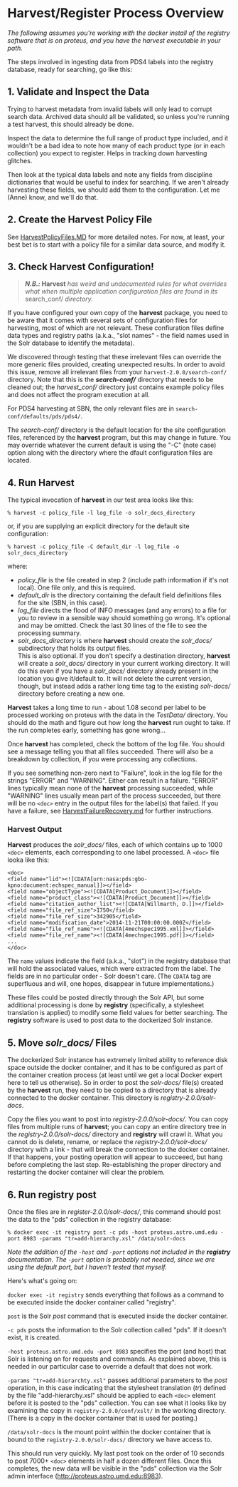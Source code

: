# Harvest/Register Process Overview

_The following assumes you're working with the docker install of the registry software that is on proteus, and you have
the harvest executable in your path._

The steps involved in ingesting data from PDS4 labels into the registry database, ready for searching, go like this:

## 1. Validate and Inspect the Data

Trying to harvest metadata from invalid labels will only lead to corrupt search data.  Archived data should all be 
validated, so unless you're running a test harvest, this should already be done.

Inspect the data to determine the full range of product type included, and it wouldn't be a bad idea to note how many of each
product type (or in each collection) you expect to register.  Helps in tracking down harvesting glitches.

Then look at the typical data labels and note any fields from discipline dictionaries that would be useful to index for searching. 
If we aren't already harvesting these fields, we should add them to the configuration.  Let me (Anne) know, and we'll do that.

## 2. Create the Harvest Policy File

See [HarvestPolicyFiles.MD](HarvestPolicyFiles.MD) for more detailed notes. For now, at least, your best bet is to start
with a policy file for a similar data source, and modify it.

## 3. Check Harvest Configuration!

> __*N.B.:* Harvest__ *has weird and undocumented rules for what overrides what when multiple application configuration files
> are found in its* search_conf/ *directory.*

If you have configured your own copy of the __harvest__ package, you need to be aware that it comes with several sets of 
configuration files for harvesting, most of which are not relevant. These confiuration files define data types and registry
paths (a.k.a., "slot names" - the field names used in the Solr database to identify the metadata).

We discovered through testing that these irrelevant 
files can override the more generic files provided, creating unexpected results.  In order to avoid this issue, remove 
all irrelevant files from your ```harvest-2.0.0/search-conf/``` directory.  Note that this is the __*search-conf/*__ 
directory that needs to be cleaned out; the *harvest_conf/* directory just contains example policy files and does not affect the
program execution at all.

For PDS4 harvesting at SBN, the only relevant files are in ```search-conf/defaults/pds/pds4/```.

The *search-conf/* directory is the default location for the site configuration files, referenced by the **harvest** 
program, but this may change in future. 
You may override whatever the current default is using the "-C" (note case) option along with the directory where the
dfault configuration files are located.

## 4. Run Harvest

The typical invocation of **harvest** in our test area looks like this:

    % harvest -c policy_file -l log_file -o solr_docs_directory
    
or, if you are supplying an explicit directory for the default site configuration:

    % harvest -c policy_file -C default_dir -l log_file -o solr_docs_directory
    
where:
* _policy_file_ is the file created in step 2 (include path information if it's not local). One file only, and this is 
required.
* _default_dir_ is the directory containing the default field definitions files for the site (SBN, in this case).
* _log_file_ directs the flood of INFO messages (and any errors) to a file for you to review in a sensible way should
something go wrong.  It's optional and may be omitted.  Check the last 30 lines of the file to see the processing summary.
* _solr_docs_directory_ is where **harvest** should create the *solr_docs/* subdirectory that holds its output files.  
This is also optional.  If you don't specify a destination directory, **harvest** will create a *solr_docs/* directory 
in your current working directory.  It will do this even if you have a *solr_docs/* directory already present in the
location you give it/default to.  It will not delete the current version, though, but instead adds a rather long time
tag to the existing *solr-docs/* directory before creating a new one.

**Harvest** takes a long time to run - about 1.08 second per label to be processed working on proteus with the data in
the *TestData/* directory.  You should do the math and
figure out how long the **harvest** run ought to take.  If the run completes early, something has gone wrong...

Once **harvest** has completed, check the bottom of the log file.  You should see a message telling you that all files
succeeded. There will also be a breakdown by collection, if you were processing any collections. 

If you see something non-zero next to "Failure", look in the log file for the strings "ERROR" and "WARNING".  Either 
can result in a failure.  "ERROR" lines typically mean none of the **harvest** processing succeeded, while "WARNING" 
lines usually mean part of the process succeeded, but there will be no ```<doc>``` entry in the output files for the
label(s) that failed.  If you have a failure, see [HarvestFailureRecovery.md](HarvestFailureRecovery.md) for further 
instructions.

### **Harvest** Output

**Harvest** produces the *solr_docs/* files, each of which contains up to 1000 ```<doc>``` elements, each corresponding
to one label processed.  A ```<doc>``` file looka like this:

    <doc>
    <field name="lid"><![CDATA[urn:nasa:pds:gbo-kpno:document:echspec_manual]]></field>
    <field name="objectType"><![CDATA[Product_Document]]></field>
    <field name="product_class"><![CDATA[Product_Document]]></field>
    <field name="citation_author_list"><![CDATA[Willmarth, D.]]></field>
    <field name="file_ref_size">1750</field>
    <field name="file_ref_size">342905</field>
    <field name="modification_date">2014-11-21T00:00:00.000Z</field>
    <field name="file_ref_name"><![CDATA[4mechspec1995.xml]]></field>
    <field name="file_ref_name"><![CDATA[4mechspec1995.pdf]]></field>
    ...
    </doc>
    
The ```name``` values indicate the field (a.k.a., "slot") in the registry database that will hold the associated values, 
which were extracted from the label. The fields are in no particular order - Solr doesn't care.
(The ```CDATA``` tag are superfluous and will, one hopes, disappear in future implementations.)

These files could be posted directly through the Solr API, but some additional processing is done by **registry**
(specifically, a stylesheet translation is applied) to modify some field values for better searching. 
The **registry** software is used to post data to the dockerized Solr instance.

## 5. Move *solr_docs/* Files

The dockerized Solr instance has extremely limited ability to reference disk space outside the docker container,
and it has to be configured as part of the container creation process (at least until we get a local Docker
expert here to tell us otherwise).  So in order to post the *solr-docs/* file(s)
created by the **harvest** run, they need to be copied to a directory that is already connected to the docker
container.  This directory is *registry-2.0.0/solr-docs*.

Copy the files you want to post into *registry-2.0.0/solr-docs/*.  You can copy files from multiple runs of 
**harvest**; you can copy an entire directory tree in the *registry-2.0.0/solr-docs/* directory and **registry**
will crawl it. What you cannot do is delete, rename, or replace the *registry-2.0.0/solr-docs/* directory with a
link - that will break the connection to the docker container.  If that happens, your posting operation will appear
to succeeed, but hang before completing the last step.  Re-establishing the proper directory and 
restarting the docker container will clear the problem.

## 6. Run **registry post** 

Once the files are in *register-2.0.0/solr-docs/*, this command should post the data to the "pds" collection
in the registry database:

    % docker exec -it registry post -c pds -host proteus.astro.umd.edu -port 8983 -params "tr=add-hierarchy.xsl" /data/solr-docs
    
_Note the addition of the ```-host``` and ```-port``` options not included in the **registry** documentation.  The
```-port``` option is probably not needed, since we are using the default port, but I haven't tested that myself._

Here's what's going on:

```docker exec -it registry``` sends everything that follows as a command to be executed inside the docker container called 
"registry".

```post``` is the Solr *post* command that is executed inside the docker container. 

```-c pds``` posts the information to the Solr collection called "pds".  If it doesn't exist, it is created.

```-host proteus.astro.umd.edu -port 8983``` specifies the port (and host) that Solr is listening on for requests and commands.
As explained above, this is needed in our particular case to override a default that does not work.

```-params "tr=add-hierarchty.xsl"``` passes additional parameters to the *post* operation, in this case indicating that the stylesheet
translation (*tr*) defined by the file "add-hierarchy.xsl" should be applied to each ```<doc>``` element before it is posted to the
"pds" collection.  You can see what it looks like by examining the copy in ```registry-2.0.0/conf/xslt/``` in the working directory.
(There is a copy in the docker container that is used for posting.)

```/data/solr-docs``` is the mount point within the docker container that is bound to the ```registry-2.0.0/solr-docs/``` directory
we have access to.

This should run very quickly.  My last post took on the order of 10 seconds to post 7000+ ```<doc>``` elements in 
half a dozen different files.  Once this completes, the new data will be visible in the "pds" collection via the
Solr admin interface (http://proteus.astro.umd.edu:8983).


